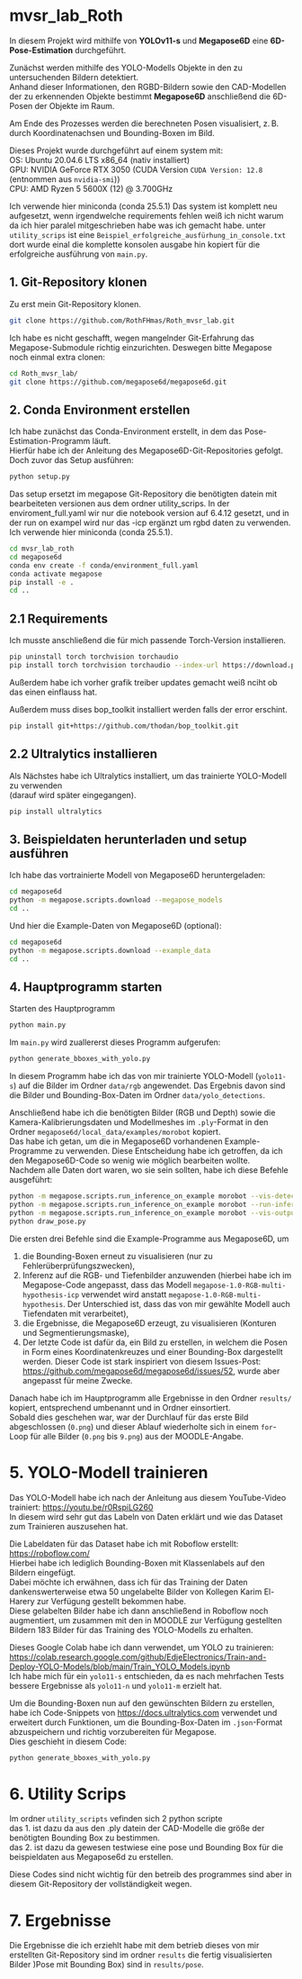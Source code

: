 # mvsr_lab_Roth

In diesem Projekt wird mithilfe von **YOLOv11-s** und **Megapose6D** eine **6D-Pose-Estimation** durchgeführt.

Zunächst werden mithilfe des YOLO-Modells Objekte in den zu untersuchenden Bildern detektiert.  
Anhand dieser Informationen, den RGBD-Bildern sowie den CAD-Modellen der zu erkennenden Objekte bestimmt **Megapose6D** anschließend die 6D-Posen der Objekte im Raum.

Am Ende des Prozesses werden die berechneten Posen visualisiert, z. B. durch Koordinatenachsen und Bounding-Boxen im Bild.

Dieses Projekt wurde durchgeführt auf einem system mit:<br>
OS:  Ubuntu 20.04.6 LTS x86_64 (nativ installiert)<br>
GPU: NVIDIA GeForce RTX 3050  (CUDA Version `CUDA Version: 12.8` (entnommen aus `nvidia-smi`))<br>
CPU: AMD Ryzen 5 5600X (12) @ 3.700GHz<br>

Ich verwende hier miniconda (conda 25.5.1)
Das system ist komplett neu aufgesetzt, wenn irgendwelche requirements fehlen weiß ich nicht warum da ich hier paralel mitgeschrieben habe was ich gemacht habe. unter `utility_scrips` ist eine `Beispiel_erfolgreiche_ausfürhung_in_console.txt` dort wurde einal die komplette konsolen ausgabe hin kopiert für die erfolgreiche ausführung von `main.py`.

## 1. Git-Repository klonen
Zu erst mein Git-Repository klonen.
```bash
git clone https://github.com/RothFHmas/Roth_mvsr_lab.git
```
Ich habe es nicht geschafft, wegen mangelnder Git-Erfahrung das Megapose-Submodule richtig einzurichten.
Deswegen bitte Megapose noch einmal extra clonen:
```bash
cd Roth_mvsr_lab/
git clone https://github.com/megapose6d/megapose6d.git
```

## 2. Conda Environment erstellen
Ich habe zunächst das Conda-Environment erstellt, in dem das Pose-Estimation-Programm läuft.  
Hierfür habe ich der Anleitung des Megapose6D-Git-Repositories gefolgt. Doch zuvor das Setup ausführen:
```bash
python setup.py
```
Das setup ersetzt im megapose Git-Repository die benötigten datein mit bearbeiteten versionen aus dem ordner utility_scrips. In der enviroment_full.yaml wir nur die notebook version auf 6.4.12 gesetzt, und in der run on exampel wird nur das -icp ergänzt um rgbd daten zu verwenden. Ich verwende hier miniconda (conda 25.5.1).
```bash
cd mvsr_lab_roth
cd megapose6d
conda env create -f conda/environment_full.yaml
conda activate megapose
pip install -e .
cd ..
```

## 2.1 Requirements
Ich musste anschließend die für mich passende Torch-Version installieren.
```bash
pip uninstall torch torchvision torchaudio
pip install torch torchvision torchaudio --index-url https://download.pytorch.org/whl/cu118
```
Außerdem habe ich vorher grafik treiber updates gemacht weiß nciht ob das einen einflauss hat.

Außerdem muss dises bop_toolkit installiert werden falls der error erschint.
```bash
pip install git+https://github.com/thodan/bop_toolkit.git
```


## 2.2 Ultralytics installieren
Als Nächstes habe ich Ultralytics installiert, um das trainierte YOLO-Modell zu verwenden  
(darauf wird später eingegangen).
```bash
pip install ultralytics
```

## 3. Beispieldaten herunterladen und setup ausführen
Ich habe das vortrainierte Modell von Megapose6D heruntergeladen:
```bash
cd megapose6d
python -m megapose.scripts.download --megapose_models
cd ..
```
Und hier die Example-Daten von Megapose6D (optional):
```bash
cd megapose6d
python -m megapose.scripts.download --example_data
cd ..
```


## 4. Hauptprogramm starten
Starten des Hauptprogramm
```bash
python main.py
```
Im `main.py` wird zuallererst dieses Programm aufgerufen:
```bash
python generate_bboxes_with_yolo.py
```
In diesem Programm habe ich das von mir trainierte YOLO-Modell (`yolo11-s`) auf die Bilder im Ordner `data/rgb` angewendet. Das Ergebnis davon sind die Bilder und Bounding-Box-Daten im Ordner `data/yolo_detections`.

Anschließend habe ich die benötigten Bilder (RGB und Depth) sowie die Kamera-Kalibrierungsdaten und Modellmeshes im `.ply`-Format in den Ordner `megapose6d/local_data/examples/morobot` kopiert.  
Das habe ich getan, um die in Megapose6D vorhandenen Example-Programme zu verwenden. Diese Entscheidung habe ich getroffen, da ich den Megapose6D-Code so wenig wie möglich bearbeiten wollte.  
Nachdem alle Daten dort waren, wo sie sein sollten, habe ich diese Befehle ausgeführt:

```bash
python -m megapose.scripts.run_inference_on_example morobot --vis-detections
python -m megapose.scripts.run_inference_on_example morobot --run-inference
python -m megapose.scripts.run_inference_on_example morobot --vis-outputs
python draw_pose.py
```
Die ersten drei Befehle sind die Example-Programme aus Megapose6D, um  
1. die Bounding-Boxen erneut zu visualisieren (nur zu Fehlerüberprüfungszwecken),  
2. Inferenz auf die RGB- und Tiefenbilder anzuwenden (hierbei habe ich im Megapose-Code angepasst, dass das Modell `megapose-1.0-RGB-multi-hypothesis-icp` verwendet wird anstatt `megapose-1.0-RGB-multi-hypothesis`. Der Unterschied ist, dass das von mir gewählte Modell auch Tiefendaten mit verarbeitet),  
3. die Ergebnisse, die Megapose6D erzeugt, zu visualisieren (Konturen und Segmentierungsmaske),  
4. Der letzte Code ist dafür da, ein Bild zu erstellen, in welchem die Posen in Form eines Koordinatenkreuzes und einer Bounding-Box dargestellt werden. Dieser Code ist stark inspiriert von diesem Issues-Post: https://github.com/megapose6d/megapose6d/issues/52, wurde aber angepasst für meine Zwecke.

Danach habe ich im Hauptprogramm alle Ergebnisse in den Ordner `results/` kopiert, entsprechend umbenannt und in Ordner einsortiert.  
Sobald dies geschehen war, war der Durchlauf für das erste Bild abgeschlossen (`0.png`) und dieser Ablauf wiederholte sich in einem `for`-Loop für alle Bilder (`0.png` bis `9.png`) aus der MOODLE-Angabe.

# 5. YOLO-Modell trainieren

Das YOLO-Modell habe ich nach der Anleitung aus diesem YouTube-Video trainiert: https://youtu.be/r0RspiLG260  
In diesem wird sehr gut das Labeln von Daten erklärt und wie das Dataset zum Trainieren auszusehen hat.

Die Labeldaten für das Dataset habe ich mit Roboflow erstellt: https://roboflow.com/  
Hierbei habe ich lediglich Bounding-Boxen mit Klassenlabels auf den Bildern eingefügt.  
Dabei möchte ich erwähnen, dass ich für das Training der Daten dankenswerterweise etwa 50 ungelabelte Bilder von Kollegen Karim El-Harery zur Verfügung gestellt bekommen habe.  
Diese gelabelten Bilder habe ich dann anschließend in Roboflow noch augmentiert, um zusammen mit den in MOODLE zur Verfügung gestellten Bildern 183 Bilder für das Training des YOLO-Modells zu erhalten.

Dieses Google Colab habe ich dann verwendet, um YOLO zu trainieren:  
https://colab.research.google.com/github/EdjeElectronics/Train-and-Deploy-YOLO-Models/blob/main/Train_YOLO_Models.ipynb  
Ich habe mich für ein `yolo11-s` entschieden, da es nach mehrfachen Tests bessere Ergebnisse als `yolo11-n` und `yolo11-m` erzielt hat.

Um die Bounding-Boxen nun auf den gewünschten Bildern zu erstellen, habe ich Code-Snippets von https://docs.ultralytics.com verwendet und erweitert durch Funktionen, um die Bounding-Box-Daten im `.json`-Format abzuspeichern und richtig vorzubereiten für Megapose.  
Dies geschieht in diesem Code:

```bash
python generate_bboxes_with_yolo.py
```
# 6. Utility Scrips

Im ordner `utility_scripts` vefinden sich 2 python scripte<br> das 1. ist dazu da aus den .ply datein der CAD-Modelle die größe der benötigten Bounding Box zu bestimmen.<br> das 2. ist dazu da gewesen testwiese eine pose und Bounding Box für die beispieldaten aus Megapose6d zu erstellen.

Diese Codes sind nicht wichtig für den betreib des programmes sind aber in diesem Git-Repository der vollständigkeit wegen.

# 7. Ergebnisse

Die Ergebnisse die ich erziehlt habe mit dem betrieb dieses von mir erstellten Git-Repository sind im ordner `results` die fertig visualisierten Bilder )Pose mit Bounding Box) sind in `results/pose`.

